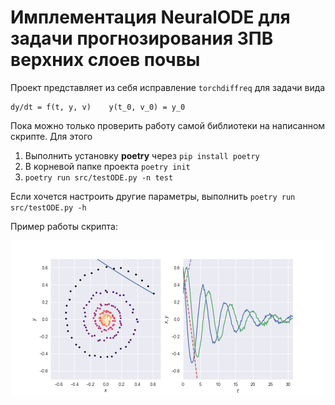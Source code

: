 # Имплементация NeuralODE для задачи прогнозирования ЗПВ верхних слоев почвы

Проект представляет из себя исправление `torchdiffreq` для задачи вида 
```
dy/dt = f(t, y, v)    y(t_0, v_0) = y_0
```
Пока можно только проверить работу самой библиотеки на написанном скрипте. Для этого
1. Выполнить установку __poetry__ через `pip install poetry`
2. В корневой папке проекта `poetry init`
3. `poetry run src/testODE.py -n test`

Если хочется настроить другие параметры, выполнить `poetry run src/testODE.py -h` 

Пример работы скрипта:
<p align="center">
<img align="middle" src="./assets/dopri5/dopri5.gif" alt="ODE Demo" width="500" height="250" />
</p>